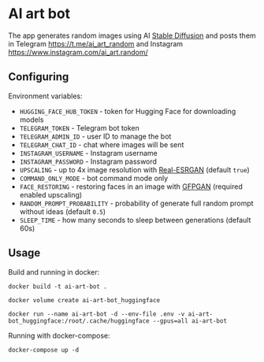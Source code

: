 # AI art bot

The app generates random images using AI [Stable Diffusion](https://github.com/CompVis/stable-diffusion) and posts them in Telegram https://t.me/ai_art_random and Instagram https://www.instagram.com/ai_art.random/

## Configuring

Environment variables:

* `HUGGING_FACE_HUB_TOKEN` - token for Hugging Face for downloading models
* `TELEGRAM_TOKEN` - Telegram bot token
* `TELEGRAM_ADMIN_ID` - user ID to manage the bot
* `TELEGRAM_CHAT_ID` - chat where images will be sent
* `INSTAGRAM_USERNAME` - Instagram username
* `INSTAGRAM_PASSWORD` - Instagram password
* `UPSCALING` - up to 4x image resolution with [Real-ESRGAN](https://github.com/xinntao/Real-ESRGAN) (default `true`)
* `COMMAND_ONLY_MODE` - bot command mode only
* `FACE_RESTORING` - restoring faces in an image with [GFPGAN](https://github.com/TencentARC/GFPGAN) (required enabled upscaling)
* `RANDOM_PROMPT_PROBABILITY` - probability of generate full random prompt without ideas (default `0.5`)
* `SLEEP_TIME` - how many seconds to sleep between generations (default 60s)

## Usage

Build and running in docker:

```
docker build -t ai-art-bot .
```
```
docker volume create ai-art-bot_huggingface
```
```
docker run --name ai-art-bot -d --env-file .env -v ai-art-bot_huggingface:/root/.cache/huggingface --gpus=all ai-art-bot
```

Running with docker-compose:

```
docker-compose up -d
```
